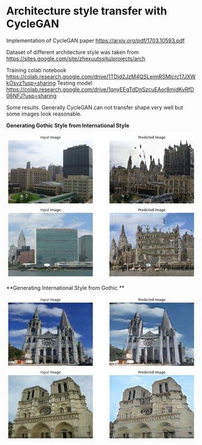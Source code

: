 # Architecture style transfer with CycleGAN

Implementation of CycleGAN paper https://arxiv.org/pdf/1703.10593.pdf

Dataset of different architecture style was taken from https://sites.google.com/site/zhexuutssjtu/projects/arch

Training colab notebook https://colab.research.google.com/drive/1TDjd2JzM4QSLeimRSMlcrc17JXWkOsyz?usp=sharing
Testing model https://colab.research.google.com/drive/1qnyEEgTdDnSzcuEAor8mjdKvRfD06NFJ?usp=sharing


Some results. Generally CycleGAN can not transfer shape very well but some images look reasonable. 

**Generating Gothic Style from International Style**

<img src="samples/X2Y_9.jpg" width="600"/>

<img src="samples/X2Y_14.jpg" width="600"/>

**Generating International Style from Gothic **


<img src="samples/Y2X_10.jpg" width="600"/>

<img src="samples/Y2X_16.jpg" width="600"/>
